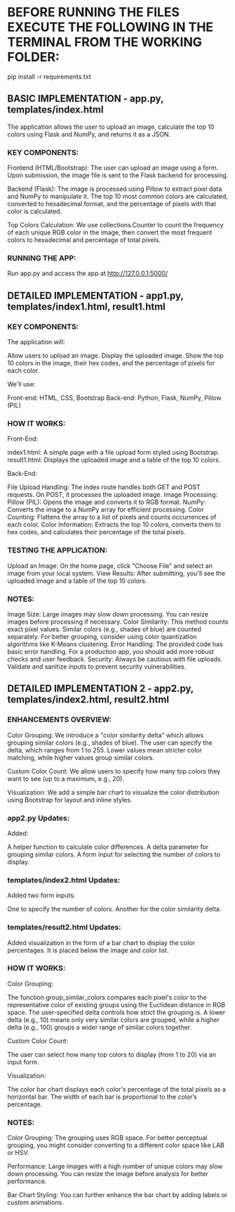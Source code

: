# BEFORE RUNNING THE FILES EXECUTE THE FOLLOWING IN THE TERMINAL FROM THE WORKING FOLDER:
pip install -r requirements.txt

## BASIC IMPLEMENTATION - app.py, templates/index.html

The application allows the user to upload an image, calculate the top 10 colors using Flask and NumPy,
and returns it as a JSON.

### KEY COMPONENTS:

Frontend (HTML/Bootstrap): The user can upload an image using a form. Upon submission, the image file is sent to the Flask backend for processing.

Backend (Flask): The image is processed using Pillow to extract pixel data and NumPy to manipulate it. The top 10 most common colors are calculated, converted to hexadecimal format, and the percentage of pixels with that color is calculated.

Top Colors Calculation: We use collections.Counter to count the frequency of each unique RGB color in the image, then convert the most frequent colors to hexadecimal and percentage of total pixels.

### RUNNING THE APP:

Run app.py and access the app at http://127.0.0.1:5000/

## DETAILED IMPLEMENTATION - app1.py, templates/index1.html, result1.html

### KEY COMPONENTS:

The application will:

Allow users to upload an image.
Display the uploaded image.
Show the top 10 colors in the image, their hex codes, and the percentage of pixels for each color.

We'll use:

Front-end: HTML, CSS, Bootstrap
Back-end: Python, Flask, NumPy, Pillow (PIL)

### HOW IT WORKS:

Front-End:

index1.html: A simple page with a file upload form styled using Bootstrap.
result1.html: Displays the uploaded image and a table of the top 10 colors.

Back-End:

File Upload Handling: The index route handles both GET and POST requests. On POST, it processes the uploaded image.
Image Processing:
Pillow (PIL): Opens the image and converts it to RGB format.
NumPy: Converts the image to a NumPy array for efficient processing.
Color Counting: Flattens the array to a list of pixels and counts occurrences of each color.
Color Information: Extracts the top 10 colors, converts them to hex codes, and calculates their percentage of the total pixels.

### TESTING THE APPLICATION:

Upload an Image: On the home page, click "Choose File" and select an image from your local system.
View Results: After submitting, you'll see the uploaded image and a table of the top 10 colors.

### NOTES:

Image Size: Large images may slow down processing. You can resize images before processing if necessary.
Color Similarity: This method counts exact pixel values. Similar colors (e.g., shades of blue) are counted separately. For better grouping, consider using color quantization algorithms like K-Means clustering.
Error Handling: The provided code has basic error handling. For a production app, you should add more robust checks and user feedback.
Security: Always be cautious with file uploads. Validate and sanitize inputs to prevent security vulnerabilities.

## DETAILED IMPLEMENTATION 2 - app2.py, templates/index2.html, result2.html

### ENHANCEMENTS OVERVIEW:

Color Grouping: We introduce a "color similarity delta" which allows grouping similar colors (e.g., shades of blue). The user can specify the delta, which ranges from 1 to 255. Lower values mean stricter color matching, while higher values group similar colors.

Custom Color Count: We allow users to specify how many top colors they want to see (up to a maximum, e.g., 20).

Visualization: We add a simple bar chart to visualize the color distribution using Bootstrap for layout and inline styles.

### app2.py Updates:

Added:

A helper function to calculate color differences.
A delta parameter for grouping similar colors.
A form input for selecting the number of colors to display.

### templates/index2.html Updates:

Added two form inputs:

One to specify the number of colors.
Another for the color similarity delta.

### templates/result2.html Updates:

Added visualization in the form of a bar chart to display the color percentages. 
It is placed below the image and color list.

### HOW IT WORKS:

Color Grouping:

The function group_similar_colors compares each pixel's color to the representative color of existing groups using the Euclidean distance in RGB space.
The user-specified delta controls how strict the grouping is. A lower delta (e.g., 10) means only very similar colors are grouped, while a higher delta (e.g., 100) groups a wider range of similar colors together.

Custom Color Count:

The user can select how many top colors to display (from 1 to 20) via an input form.

Visualization:

The color bar chart displays each color's percentage of the total pixels as a horizontal bar. The width of each bar is proportional to the color’s percentage.

### NOTES:

Color Grouping: The grouping uses RGB space. For better perceptual grouping, you might consider converting to a different color space like LAB or HSV.

Performance: Large images with a high number of unique colors may slow down processing. You can resize the image before analysis for better performance.

Bar Chart Styling: You can further enhance the bar chart by adding labels or custom animations.

